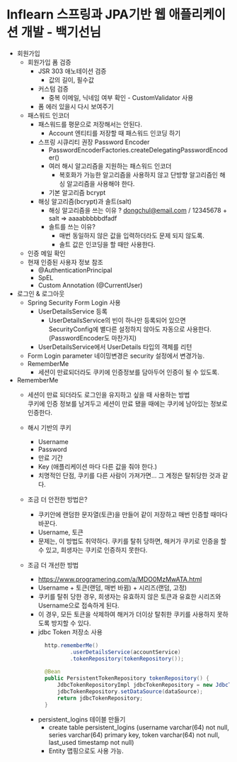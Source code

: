 # Inflearn 스프링과 JPA기반 웹 애플리케이션 개발 - 백기선님

* 회원가입
    * 회원가입 폼 검증
        * JSR 303 애노테이션 검증
            * 값의 길이, 필수값
        * 커스텀 검증
            * 중복 이메일, 닉네임 여부 확인 - CustomValidator 사용
        * 폼 에러 있을시 다시 보여주기 
    * 패스워드 인코더
        * 패스워드를 평문으로 저장해서는 안된다. 
            * Account 엔티티를 저장할 때 패스워드 인코딩 하기
        * 스프링 시큐리티 권장 Password Encoder
            * PasswordEncoderFactories.createDelegatingPasswordEncoder()
            * 여러 해시 알고리즘을 지원하는 패스워드 인코더
                * 복호화가 가능한 알고리즘을 사용하지 않고 단방향 알고리즘인 해싱 알고리즘을 사용해야 한다.
            * 기본 알고리즘 bcrypt
        * 해싱 알고리즘(bcrypt)과 솔트(salt)
            * 해싱 알고리즘을 쓰는 이유 ? dongchul@email.com / 12345678 + salt => aaaabbbbbdfadf
            * 솔트를 쓰는 이유?
                * 매번 동일하지 않은 값을 입력하더라도 문제 되지 않도록. 
                * 솔트 값은 인코딩을 할 때만 사용한다.
    * 인증 메일 확인
    * 현재 인증된 사용자 정보 참조
        * @AuthenticationPrincipal
        * SpEL
        * Custom Annotation (@CurrentUser)
* 로그인 & 로그아웃
    * Spring Security Form Login 사용
        * UserDetailsService 등록
            * UserDetailsService의 빈이 하나만 등록되어 있으면 SecurityConfig에 별다른 설정하지 않아도 자동으로 사용한다.(PasswordEncoder도 마찬가지)
        * UserDetailsService에서 UserDetails 타입의 객체를 리턴
    * Form Login parameter 네이밍변경은 security 설정에서 변경가능.
    * RememberMe
        * 세션이 만료되더라도 쿠키에 인증정보를 담아두어 인증이 될 수 있도록.            
* RememberMe
    * 세션이 만료 되더라도 로그인을 유지하고 싶을 때 사용하는 방법  
      쿠키에 인증 정보를 남겨두고 세션이 만료 됐을 때에는 쿠키에 남아있는 정보로 인증한다.
    * 해시 기반의 쿠키
        * Username
        * Password
        * 만료 기간
        * Key (애플리케이션 마다 다른 값을 줘야 한다.)
        * 치명적인 단점, 쿠키를 다른 사람이 가져가면... 그 계정은 탈취당한 것과 같다.
    
    * 조금 더 안전한 방법은?
        * 쿠키안에 랜덤한 문자열(토큰)을 만들어 같이 저장하고 매번 인증할 때마다 바꾼다.
        * Username, 토큰
        * 문제는, 이 방법도 취약하다. 쿠키를 탈취 당하면, 해커가 쿠키로 인증을 할 수 있고, 희생자는 쿠키로 인증하지 못한다.
    
    * 조금 더 개선한 방법
        * https://www.programering.com/a/MDO0MzMwATA.html
        * Username + 토큰(랜덤, 매번 바뀜) + 시리즈(랜덤, 고정)
        * 쿠키를 탈취 당한 경우, 희생자는 유효하지 않은 토큰과 유효한 시리즈와 Username으로 접속하게 된다.
        * 이 경우, 모든 토큰을 삭제하여 해커가 더이상 탈취한 쿠키를 사용하지 못하도록 방지할 수 있다.
        * jdbc Token 저장소 사용
            ```java
              http.rememberMe()
                      .userDetailsService(accountService)
                      .tokenRepository(tokenRepository());
              
              @Bean
              public PersistentTokenRepository tokenRepository() {
                  JdbcTokenRepositoryImpl jdbcTokenRepository = new JdbcTokenRepositoryImpl();
                  jdbcTokenRepository.setDataSource(dataSource);
                  return jdbcTokenRepository;
              }
            ```         
        * persistent_logins 테이블 만들기
            * create table persistent_logins (username varchar(64) not null, series varchar(64) primary key, token varchar(64) not null, last_used timestamp not null)
            * Entity 맵핑으로도 사용 가능.

